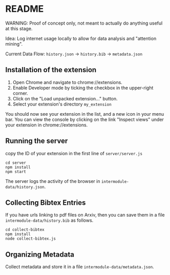 # README

WARNING: Proof of concept only, not meant to actually do anything useful at this stage.

Idea: Log internet usage locally to allow for data analysis and "attention mining".

Current Data Flow: `history.json` -> `history.bib` -> `metadata.json`

## Installation of the extension

1. Open Chrome and navigate to chrome://extensions.
2. Enable Developer mode by ticking the checkbox in the upper-right corner.
3. Click on the "Load unpacked extension..." button.
4. Select your extension's directory `my_extension`

You should now see your extension in the list, and a new icon in your menu bar. You can view the console by clicking on the link "Inspect views" under your extension in chrome://extensions.

## Running the server

copy the ID of your extension in the first line of `server/server.js`

```
cd server
npm install
npm start
```

The server logs the activity of the browser in `intermodule-data/history.json`.

## Collecting Bibtex Entries

If you have urls linking to pdf files on Arxiv, then you can save them in a file `intermodule-data/history.bib` as follows.

```
cd collect-bibtex
npm install
node collect-bibtex.js
```

## Organizing Metadata

Collect metadata and store it in a file `intermodule-data/metadata.json`.

